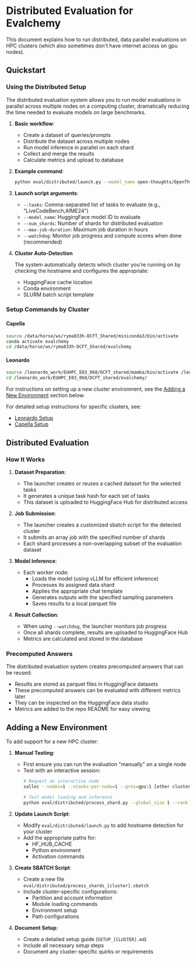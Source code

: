 # Distributed Evaluation for Evalchemy

This document explains how to run distributed, data parallel evaluations on HPC clusters (which also sometimes don't have internet access on gpu nodes).

## Quickstart

### Using the Distributed Setup

The distributed evaluation system allows you to run model evaluations in parallel across multiple nodes on a computing cluster, dramatically reducing the time needed to evaluate models on large benchmarks.

1. **Basic workflow**:
   - Create a dataset of queries/prompts
   - Distribute the dataset across multiple nodes
   - Run model inference in parallel on each shard
   - Collect and merge the results
   - Calculate metrics and upload to database

2. **Example command**:
   ```bash
   python eval/distributed/launch.py --model_name open-thoughts/OpenThinker-7B --tasks LiveCodeBench,AIME24,AIME25,AMC23,GPQADiamond,MATH500 --num_shards 8 --max-job-duration 2 --watchdog
   ```

3. **Launch script arguments**:
   - `--tasks`: Comma-separated list of tasks to evaluate (e.g., "LiveCodeBench,AIME24")
   - `--model_name`: HuggingFace model ID to evaluate
   - `--num_shards`: Number of shards for distributed evaluation
   - `--max-job-duration`: Maximum job duration in hours
   - `--watchdog`: Monitor job progress and compute scores when done (recommended)

4. **Cluster Auto-Detection**

   The system automatically detects which cluster you're running on by checking the hostname and configures the appropriate:
   - HuggingFace cache location
   - Conda environment
   - SLURM batch script template

### Setup Commands by Cluster

#### Capella

```bash
source /data/horse/ws/ryma833h-DCFT_Shared/miniconda3/bin/activate
conda activate evalchemy
cd /data/horse/ws/ryma833h-DCFT_Shared/evalchemy
```

#### Leonardo

```bash
source /leonardo_work/EUHPC_E03_068/DCFT_shared/mamba/bin/activate /leonardo_work/EUHPC_E03_068/DCFT_shared/evalchemy/env/cpu-evalchemy
cd /leonardo_work/EUHPC_E03_068/DCFT_shared/evalchemy/
```

For instructions on setting up a new cluster environment, see the [Adding a New Environment](#adding-a-new-environment) section below.

For detailed setup instructions for specific clusters, see:
- [Leonardo Setup](SETUP_LEONARDO.md)
- [Capella Setup](SETUP_CAPELLA.md)

## Distributed Evaluation

### How It Works

1. **Dataset Preparation**:
   - The launcher creates or reuses a cached dataset for the selected tasks
   - It generates a unique task hash for each set of tasks
   - This dataset is uploaded to HuggingFace Hub for distributed access

2. **Job Submission**:
   - The launcher creates a customized sbatch script for the detected cluster
   - It submits an array job with the specified number of shards
   - Each shard processes a non-overlapping subset of the evaluation dataset

3. **Model Inference**:
   - Each worker node:
     - Loads the model (using vLLM for efficient inference)
     - Processes its assigned data shard
     - Applies the appropriate chat template
     - Generates outputs with the specified sampling parameters
     - Saves results to a local parquet file

4. **Result Collection**:
   - When using `--watchdog`, the launcher monitors job progress
   - Once all shards complete, results are uploaded to HuggingFace Hub
   - Metrics are calculated and stored in the database

### Precomputed Answers

The distributed evaluation system creates precomputed answers that can be reused:

- Results are stored as parquet files in HuggingFace datasets
- These precomputed answers can be evaluated with different metrics later
- They can be inspected on the HuggingFace data studio
- Metrics are added to the repo README for easy viewing

## Adding a New Environment

To add support for a new HPC cluster:

1. **Manual Testing**:
   - First ensure you can run the evaluation "manually" on a single node
   - Test with an interactive session:
     ```bash
     # Request an interactive node
     salloc --nodes=1 --ntasks-per-node=1 --gres=gpu:1 [other cluster-specific options]
     
     # Test model loading and inference
     python eval/distributed/process_shard.py --global_size 1 --rank 0 --input_dataset [dataset-id] --model_name [model-path] --output_dataset [output-dir]
     ```

2. **Update Launch Script**:
   - Modify `eval/distributed/launch.py` to add hostname detection for your cluster
   - Add the appropriate paths for:
     - HF_HUB_CACHE
     - Python environment
     - Activation commands

3. **Create SBATCH Script**:
   - Create a new file `eval/distributed/process_shards_[cluster].sbatch`
   - Include cluster-specific configurations:
     - Partition and account information
     - Module loading commands
     - Environment setup
     - Path configurations

4. **Document Setup**:
   - Create a detailed setup guide (`SETUP_[CLUSTER].md`)
   - Include all necessary setup steps
   - Document any cluster-specific quirks or requirements